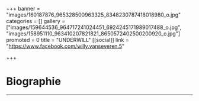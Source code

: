 +++
banner = "images/160187876_965328500963325_8348230787418018980_o.jpg"
categories = []
gallery = ["images/159644536_964717241024451_6924245171989017488_o.jpg", "images/158951110_963410207821821_8650572402500200920_o.jpg"]
promoted = 0
title = "UNDERWILL"
[[social]]
link = "https://www.facebook.com/willy.vanseveren.5"

+++
# Biographie

***